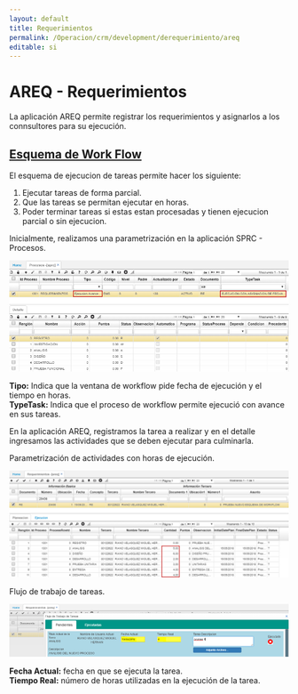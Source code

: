 ```yaml
---
layout: default
title: Requerimientos
permalink: /Operacion/crm/development/derequerimiento/areq
editable: si
---
```


# AREQ - Requerimientos

La aplicación AREQ permite registrar los requerimientos y asignarlos a los connsultores para su ejecución.  

## [Esquema de Work Flow](http://docs.oasiscom.com/Operacion/crm/development/derequerimiento/areq#esquema-de-work-flow)

El esquema de ejecucion de tareas permite hacer los siguiente:  

1. Ejecutar tareas de forma parcial.  
2. Que las tareas se permitan ejecutar en horas.  
3. Poder terminar tareas si estas estan procesadas y tienen ejecucion parcial o sin ejecucion.  

Inicialmente, realizamos una parametrización en la aplicación SPRC - Procesos.  

![](areq.png)

**Tipo:** Indica que la ventana de workflow pide fecha de ejecución y el tiempo en horas.  
**TypeTask:** Indica que el proceso de workflow permite ejecució con avance en sus tareas.  


En la aplicación AREQ, registramos la tarea a realizar y en el detalle ingresamos las actividades que se deben ejecutar para culminarla.  

Parametrización de actividades con horas de ejecución.  

![](areq1.png)

Flujo de trabajo de tareas.  

![](areq2.png)

**Fecha Actual:** fecha en que se ejecuta la tarea.  
**Tiempo Real:** número de horas utilizadas en la ejecución de la tarea.  

